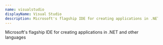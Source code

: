 ```yaml
---
name: visualstudio
displayName: Visual Studio
description: Microsoft's flagship IDE for creating applications in .NET and other languages
---
```

Microsoft's flagship IDE for creating applications in .NET and other languages